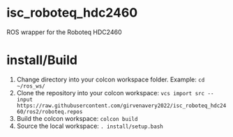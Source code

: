# isc_roboteq_hdc2460
ROS wrapper for the Roboteq HDC2460

# install/Build
1. Change directory into your colcon workspace folder. Example: `cd ~/ros_ws/`
2. Clone the repository into your colcon workspace: `vcs import src --input https://raw.githubusercontent.com/girvenavery2022/isc_roboteq_hdc2460/ros2/roboteq.repos`
3. Build the colcon workspace: `colcon build`
4. Source the local workspace: `. install/setup.bash`

